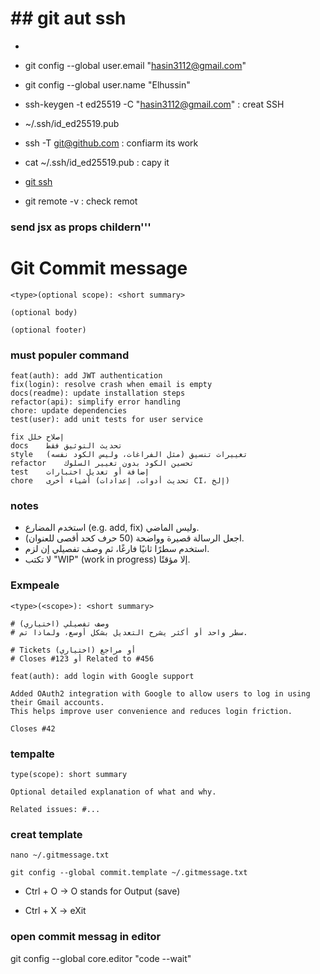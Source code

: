 <!--  -->
# ## git aut ssh
* 
* git config --global user.email "hasin3112@gmail.com"
* git config --global user.name "Elhussin"

* ssh-keygen -t ed25519 -C "hasin3112@gmail.com" : creat SSH
* ~/.ssh/id_ed25519.pub 
* ssh -T git@github.com  : confiarm its work

* cat ~/.ssh/id_ed25519.pub : capy it
* [git ssh](https://github.com/settings/ssh/new)

* git remote -v : check remot 

### send jsx as props childern'''

# Git Commit message

```
<type>(optional scope): <short summary>

(optional body)

(optional footer)
```
### must populer command
```
feat(auth): add JWT authentication
fix(login): resolve crash when email is empty
docs(readme): update installation steps
refactor(api): simplify error handling
chore: update dependencies
test(user): add unit tests for user service
```

```feat	إضافة ميزة جديدة
fix	إصلاح خلل
docs	تحديث التوثيق فقط
style	تغييرات تنسيق (مثل الفراغات، وليس الكود نفسه)
refactor	تحسين الكود بدون تغيير السلوك
test	إضافة أو تعديل اختبارات
chore	أشياء أخرى (تحديث أدوات، إعدادات CI، إلخ)
```

### notes

* استخدم المضارع (e.g. add, fix) وليس الماضي.
* اجعل الرسالة قصيرة وواضحة (50 حرف كحد أقصى للعنوان).
* استخدم سطرًا ثانيًا فارغًا، ثم وصف تفصيلي إن لزم.
* لا تكتب "WIP" (work in progress) إلا مؤقتًا.


### Exmpeale
```
<type>(<scope>): <short summary>

# وصف تفصيلي (اختياري)
# سطر واحد أو أكثر يشرح التعديل بشكل أوسع، ولماذا تم.

# Tickets أو مراجع (اختياري)
# Closes #123 أو Related to #456
```
```
feat(auth): add login with Google support

Added OAuth2 integration with Google to allow users to log in using their Gmail accounts.
This helps improve user convenience and reduces login friction.

Closes #42
```

### tempalte 
```
type(scope): short summary

Optional detailed explanation of what and why.

Related issues: #...
```
### creat template
```
nano ~/.gitmessage.txt

git config --global commit.template ~/.gitmessage.txt

```
* Ctrl + O → O stands for Output (save)

* Ctrl + X → eXit

### open commit messag in editor
git config --global core.editor "code --wait"
